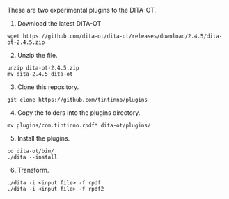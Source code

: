 These are two experimental plugins to the DITA-OT.

1. Download the latest DITA-OT

```
wget https://github.com/dita-ot/dita-ot/releases/download/2.4.5/dita-ot-2.4.5.zip
```

2. Unzip the file.

```
unzip dita-ot-2.4.5.zip
mv dita-2.4.5 dita-ot
```

3. Clone this repository.

```
git clone https://github.com/tintinno/plugins
```

4. Copy the folders into the plugins directory.	

```
mv plugins/com.tintinno.rpdf* dita-ot/plugins/
```

5. Install the plugins.

```
cd dita-ot/bin/
./dita --install
```

6. Transform.

```
./dita -i <input file> -f rpdf
./dita -i <input file> -f rpdf2
```

